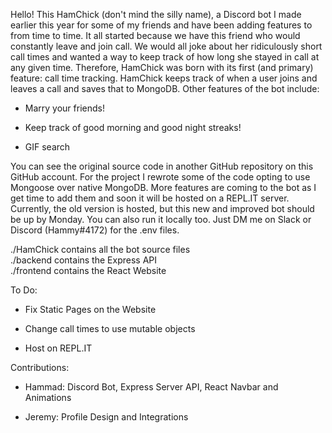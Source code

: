 Hello! This HamChick (don't mind the silly name), a Discord bot I made earlier this year for some of my friends and have been adding features to from time to time. It all started because we have this friend who would constantly leave and join call. We would all joke about her ridiculously short call times and wanted a way to keep track of how long she stayed in call at any given time. Therefore, HamChick was born with its first (and primary) feature: call time tracking. HamChick keeps track of when a user joins and leaves a call and saves that to MongoDB. Other features of the bot include:

- Marry your friends!

- Keep track of good morning and good night streaks!

- GIF search

You can see the original source code in another GitHub repository on this GitHub account. For the project I rewrote some of the code opting to use Mongoose over native MongoDB. More features are coming to the bot as I get time to add them and soon it will be hosted on a REPL.IT server. Currently, the old version is hosted, but this new and improved bot should be up by Monday. You can also run it locally too. Just DM me on Slack or Discord (Hammy#4172) for the .env files.

./HamChick contains all the bot source files\
./backend contains the Express API\
./frontend contains the React Website

To Do:

- Fix Static Pages on the Website

- Change call times to use mutable objects

- Host on REPL.IT

Contributions:

- Hammad: Discord Bot, Express Server API, React Navbar and Animations

- Jeremy: Profile Design and Integrations
